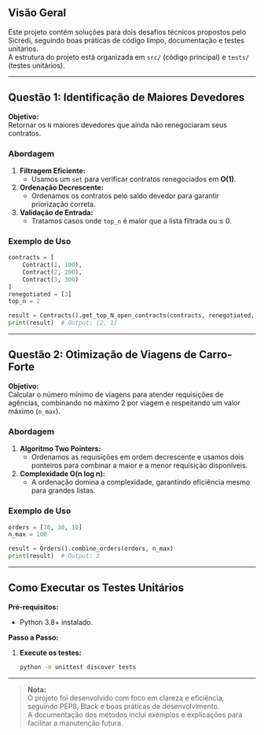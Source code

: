 ## Visão Geral  
Este projeto contém soluções para dois desafios técnicos propostos pelo Sicredi, seguindo boas práticas de código limpo, documentação e testes unitários.  
A estrutura do projeto está organizada em `src/` (código principal) e `tests/` (testes unitários).

---

## Questão 1: Identificação de Maiores Devedores  
**Objetivo:**  
Retornar os `N` maiores devedores que ainda não renegociaram seus contratos.

### **Abordagem**  
1. **Filtragem Eficiente:**  
   - Usamos um `set` para verificar contratos renegociados em **O(1)**.  
2. **Ordenação Decrescente:**  
   - Ordenamos os contratos pelo saldo devedor para garantir priorização correta.  
3. **Validação de Entrada:**  
   - Tratamos casos onde `top_n` é maior que a lista filtrada ou ≤ 0.  

### **Exemplo de Uso**  
```python
contracts = [
    Contract(1, 100),
    Contract(2, 200),
    Contract(3, 300)
]
renegotiated = [3]
top_n = 2

result = Contracts().get_top_N_open_contracts(contracts, renegotiated, top_n)
print(result)  # Output: [2, 1]
```

---

## Questão 2: Otimização de Viagens de Carro-Forte  
**Objetivo:**  
Calcular o número mínimo de viagens para atender requisições de agências, combinando no máximo 2 por viagem e respeitando um valor máximo (`n_max`).

### **Abordagem**  
1. **Algoritmo Two Pointers:**  
   - Ordenamos as requisições em ordem decrescente e usamos dois ponteiros para combinar a maior e a menor requisição disponíveis.  
2. **Complexidade O(n log n):**  
   - A ordenação domina a complexidade, garantindo eficiência mesmo para grandes listas.  

### **Exemplo de Uso**  
```python
orders = [70, 30, 10]
n_max = 100

result = Orders().combine_orders(orders, n_max)
print(result)  # Output: 2
```

---

## Como Executar os Testes Unitários  
**Pré-requisitos:**  
- Python 3.8+ instalado.  

**Passo a Passo:**  
1. **Execute os testes:**  
   ```bash
   python -m unittest discover tests
   ```  

---

> **Nota:**  
> O projeto foi desenvolvido com foco em clareza e eficiência, seguindo PEP8, Black e boas práticas de desenvolvimento.  
> A documentação dos métodos inclui exemplos e explicações para facilitar a manutenção futura.